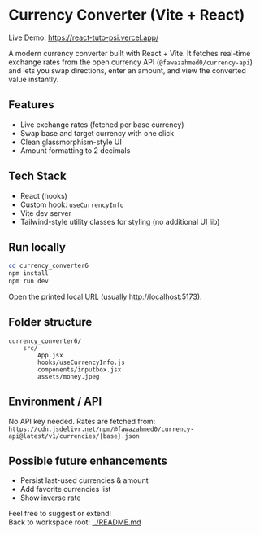# Currency Converter (Vite + React)

Live Demo: <https://react-tuto-psi.vercel.app/>

A modern currency converter built with React + Vite. It fetches real-time exchange rates from the open currency API (`@fawazahmed0/currency-api`) and lets you swap directions, enter an amount, and view the converted value instantly.

## Features

- Live exchange rates (fetched per base currency)
- Swap base and target currency with one click
- Clean glassmorphism-style UI
- Amount formatting to 2 decimals

## Tech Stack

- React (hooks)
- Custom hook: `useCurrencyInfo`
- Vite dev server
- Tailwind-style utility classes for styling (no additional UI lib)

## Run locally

```powershell
cd currency_converter6
npm install
npm run dev
```

Open the printed local URL (usually <http://localhost:5173>).

## Folder structure

```text
currency_converter6/
	src/
		App.jsx
		hooks/useCurrencyInfo.js
		components/inputbox.jsx
		assets/money.jpeg
```

## Environment / API

No API key needed. Rates are fetched from:  
`https://cdn.jsdelivr.net/npm/@fawazahmed0/currency-api@latest/v1/currencies/{base}.json`

## Possible future enhancements

- Persist last-used currencies & amount
- Add favorite currencies list
- Show inverse rate

Feel free to suggest or extend!  
Back to workspace root: [../README.md](../readme.md)
